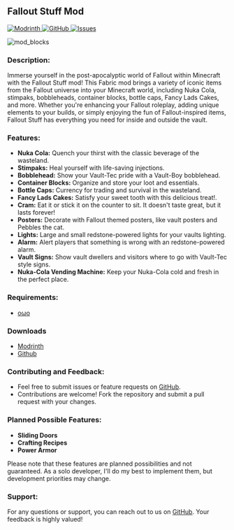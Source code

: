 ## Fallout Stuff Mod

[![Modrinth](https://img.shields.io/badge/Modrinth-1bd96a?style=for-the-badge&logo=modrinth&logoColor=white)
](https://modrinth.com/mod/fallout-stuff)
[![GitHub](https://img.shields.io/badge/GitHub-black?style=for-the-badge&logo=github&logoColor=white)
](https://github.com/andersmmg/fallout-stuff)
[![Issues](https://img.shields.io/github/issues-raw/andersmmg/fallout-stuff?style=for-the-badge&logo=github&label=Issues)
](https://github.com/andersmmg/fallout-stuff/issues)

![mod_blocks](https://github.com/andersmmg/fallout-stuff/assets/16022203/0f2e1ccc-c35d-4da8-be6b-d37f172fef6a)

### Description:

Immerse yourself in the post-apocalyptic world of Fallout within Minecraft with the Fallout Stuff mod! This Fabric mod
brings a variety of iconic items from the Fallout universe into your Minecraft world, including Nuka Cola, stimpaks,
bobbleheads, container blocks, bottle caps, Fancy Lads Cakes, and more. Whether you're enhancing your Fallout roleplay,
adding unique elements to your builds, or simply enjoying the fun of Fallout-inspired items, Fallout Stuff has
everything you need for inside and outside the vault.

### Features:

- **Nuka Cola:** Quench your thirst with the classic beverage of the wasteland.
- **Stimpaks:** Heal yourself with life-saving injections.
- **Bobblehead:** Show your Vault-Tec pride with a Vault-Boy bobblehead.
- **Container Blocks:** Organize and store your loot and essentials.
- **Bottle Caps:** Currency for trading and survival in the wasteland.
- **Fancy Lads Cakes:** Satisfy your sweet tooth with this delicious treat!.
- **Cram:** Eat it or stick it on the counter to sit. It doesn't taste great, but it lasts forever!
- **Posters:** Decorate with Fallout themed posters, like vault posters and Pebbles the cat.
- **Lights:** Large and small redstone-powered lights for your vaults lighting.
- **Alarm:** Alert players that something is wrong with an redstone-powered alarm.
- **Vault Signs:** Show vault dwellers and visitors where to go with Vault-Tec style signs.
- **Nuka-Cola Vending Machine:** Keep your Nuka-Cola cold and fresh in the perfect place.

### Requirements:

- [oωo](https://modrinth.com/mod/owo-lib)

### Downloads

- [Modrinth](https://modrinth.com/mod/fallout-stuff/versions)
- [Github](https://github.com/andersmmg/fallout-stuff/releases)

### Contributing and Feedback:

- Feel free to submit issues or feature requests on [GitHub](https://github.com/andersmmg/fallout-stuff/issues).
- Contributions are welcome! Fork the repository and submit a pull request with your changes.

### Planned Possible Features:

- **Sliding Doors**
- **Crafting Recipes**
- **Power Armor**

Please note that these features are planned possibilities and not guaranteed. As a solo developer, I'll do my best to
implement them, but development priorities may change.

### Support:

For any questions or support, you can reach out to us on [GitHub](https://github.com/andersmmg/fallout-stuff). Your
feedback is highly valued!


